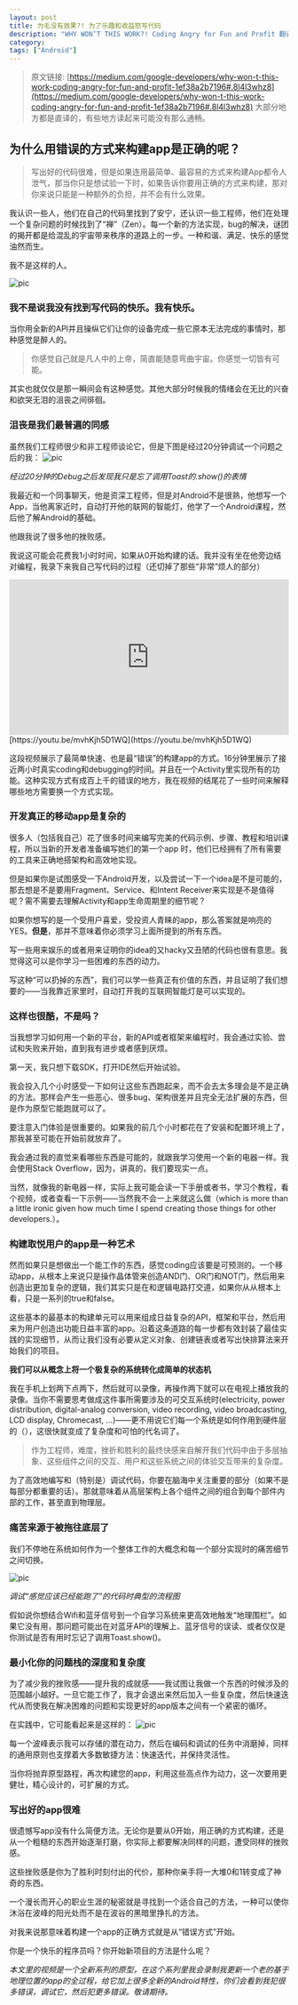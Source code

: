 ```yaml
---
layout: post
title: 为毛没有效果?! 为了乐趣和收益怒写代码
description: "WHY WON’T THIS WORK?! Coding Angry for Fun and Profit 翻译"
category: 
tags: ["Android"]
---
```


 > 原文链接: [https://medium.com/google-developers/why-won-t-this-work-coding-angry-for-fun-and-profit-1ef38a2b7196#.8l4l3whz8](https://medium.com/google-developers/why-won-t-this-work-coding-angry-for-fun-and-profit-1ef38a2b7196#.8l4l3whz8) 大部分地方都是直译的，有些地方读起来可能没有那么通畅。


## 为什么用错误的方式来构建app是正确的呢？

 > 写出好的代码很难，但是如果连用最简单、最容易的方式来构建App都令人泄气，那当你只是想试验一下时，如果告诉你要用正确的方式来构建，那对你来说只能是一种额外的负担，并不会有什么效果。

我认识一些人，他们在自己的代码里找到了安宁，还认识一些工程师，他们在处理一个复杂问题的时候找到了“禅”（Zen）。每一个新的方法实现，bug的解决，谜团的揭开都是给混乱的宇宙带来秩序的道路上的一步。一种和谐、满足、快乐的感觉油然而生。

我不是这样的人。

![pic](https://github.com/junyuecao/private-static/blob/master/20160225a.png?raw=true)

### 我不是说我没有找到写代码的快乐。我有快乐。

当你用全新的API并且操纵它们让你的设备完成一些它原本无法完成的事情时，那种感觉是醉人的。

> 你感觉自己就是凡人中的上帝，简直能随意弯曲宇宙。你感觉一切皆有可能。

其实也就仅仅是那一瞬间会有这种感觉。其他大部分时候我的情绪会在无比的兴奋和欲哭无泪的沮丧之间徘徊。

### 沮丧是我们最普遍的同感

虽然我们工程师很少和非工程师谈论它，但是下图是经过20分钟调试一个问题之后的我：
![pic](https://github.com/junyuecao/private-static/blob/master/20160225b.gif?raw=true)

*经过20分钟的Debug之后发现我只是忘了调用Toast的.show()的表情*

我最近和一个同事聊天，他是资深工程师，但是对Android不是很熟，他想写一个App，当他离家近时，自动打开他的联网的智能灯，他学了一个Android课程，然后他了解Android的基础。

他跟我说了很多他的挫败感。

我说这可能会花费我1小时时间，如果从0开始构建的话。我并没有坐在他旁边结对编程，我录下来我自己写代码的过程（还切掉了那些“非常”烦人的部分）

<iframe width="100%" height="280px" src="https://www.youtube.com/embed/mvhKjh5D1WQ" frameborder="0" allowfullscreen></iframe>
[https://youtu.be/mvhKjh5D1WQ](https://youtu.be/mvhKjh5D1WQ)

这段视频展示了最简单快速、也是最“错误”的构建app的方式。16分钟里展示了接近两小时真实coding和debugging的时间。并且在一个Activity里实现所有的功能。这种实现方式有成百上千的错误的地方，我在视频的结尾花了一些时间来解释哪些地方需要换一个方式实现。

### 开发真正的移动app是复杂的

很多人（包括我自己）花了很多时间来编写完美的代码示例、步骤、教程和培训课程，所以当新的开发者准备编写她们的第一个app 时，他们已经拥有了所有需要的工具来正确地搭架构和高效地实现。

但是如果你是试图感受一下Android开发，以及尝试一下一个idea是不是可能的，那去想是不是要用Fragment、Service、和Intent Receiver来实现是不是值得呢？需不需要去理解Activity和app生命周期里的细节呢？

如果你想写的是一个受用户喜爱，受投资人青睐的app，那么答案就是响亮的YES。**但是**，那并不意味着你必须学习上面所提到的所有东西。

写一些用来娱乐的或者用来证明你的idea的又hacky又丑陋的代码也很有意思。我觉得这可以是你学习一些困难的东西的动力。

写这种“可以扔掉的东西”，我们可以学一些真正有价值的东西，并且证明了我们想要的——当我靠近家里时，自动打开我的互联网智能灯是可以实现的。

### 这样也很酷，不是吗？

当我想学习如何用一个新的平台，新的API或者框架来编程时，我会通过实验、尝试和失败来开始，直到我有进步或者感到厌烦。

第一天，我只想下载SDK，打开IDE然后开始试验。

我会投入几个小时感受一下如何让这些东西跑起来，而不会去太多理会是不是正确的方法。那样会产生一些恶心、很多bug、架构很差并且完全无法扩展的东西，但是作为原型它能跑就可以了。

要注意入门体验是很重要的。如果我的前几个小时都花在了安装和配置环境上了，那我甚至可能在开始前就放弃了。

我会通过我的直觉来看哪些东西是可能的，就跟我学习使用一个新的电器一样。我会使用Stack Overflow，因为，讲真的，我们要现实一点。

当然，就像我的新电器一样，实际上我可能会读一下手册或者书，学习个教程，看个视频，或者查看一下示例——当然我不会一上来就这么做（which is more than a little ironic given how much time I spend creating those things for other developers.）。

### 构建取悦用户的app是一种艺术

然而如果只是想做出一个能工作的东西，感觉coding应该要是可预测的。一个移动app，从根本上来说只是操作晶体管来创造AND门、OR门和NOT门，然后用来创造出更加复杂的逻辑，我们其实只是在和逻辑电路打交道，如果你从从根本上看，只是一系列的true和false。

这些基本的最基本的构建单元可以用来组成日益复杂的API，框架和平台，然后用来为用户创造出功能日益丰富的app。沿着这条道路的每一步都有效封装了最佳实践的实现细节，从而让我们没有必要从定义对象、创建链表或者写出快排算法来开始我们的项目。

**我们可以从概念上将一个极复杂的系统转化成简单的状态机**

我在手机上划两下点两下，然后就可以录像，再操作两下就可以在电视上播放我的录像。当你不需要思考做成这件事所需要涉及的可交互系统时(electricity, power distribution, digital-analog conversion, video recording, video broadcasting, LCD display, Chromecast, …)——更不用说它们每一个系统是如何作用到硬件层的（），这很快就变成了复杂度和可怕的代名词了。

> 作为工程师，难度，挫折和胜利的最终快感来自解开我们代码中由于多层抽象、这些组件之间的交互、用户和这些系统之间的体验交互带来的复杂度。

为了高效地编写和（特别是）调试代码，你要在脑海中关注重要的部分（如果不是每部分都重要的话）。那就意味着从高层架构上各个组件之间的组合到每个部件内部的工作，甚至直到物理层。

### 痛苦来源于被拖往底层了

我们不停地在系统如何作为一个整体工作的大概念和每一个部分实现时的痛苦细节之间切换。

![pic](https://github.com/junyuecao/private-static/blob/master/20160225c.png?raw=true)

*调试“感觉应该已经能跑了”的代码时典型的流程图*

假如说你想结合Wifi和蓝牙信号到一个自学习系统来更高效地触发“地理围栏”。如果它没有用，那问题可能出在对蓝牙API的理解上、蓝牙信号的误读、或者仅仅是你测试是否有用时忘记了调用Toast.show()。

### 最小化你的问题栈的深度和复杂度

为了减少我的挫败感——提升我的成就感——我试图让我做一个东西的时候涉及的范围越小越好。一旦它能工作了，我才会退出来然后加入一些复杂度，然后快速迭代从而使我在解决困难的问题和实现更好的app版本之间有一个紧密的循环。

在实践中，它可能看起来是这样的：
![pic](https://github.com/junyuecao/private-static/blob/master/20160225d.png?raw=true)

每一个波峰表示我可以存储的潜在动力，然后在编码和调试的任务中消磨掉，同样的通用原则也支撑着大多数敏捷方法：快速迭代，并保持灵活性。

当你将抛弃原型路程，再次构建您的app，利用这些高点作为动力，这一次要用更健壮，精心设计的，可扩展的方式。

###  写出好的app很难

很遗憾写app没有什么简便方法。无论你是要从0开始，用正确的方式构建，还是从一个粗糙的东西开始逐渐打磨，你实际上都要解决同样的问题，遭受同样的挫败感。

这些挫败感是你为了胜利时刻付出的代价，那种你亲手将一大堆0和1转变成了神奇的东西。

一个漫长而开心的职业生涯的秘密就是寻找到一个适合自己的方法，一种可以使你沐浴在波峰的阳光处而不是在波谷的黑暗里挣扎的方法。

对我来说那意味着构建一个app的正确方式就是从“错误方式”开始。

你是一个快乐的程序员吗？你开始新项目的方法是什么呢？

*本文里的视频是一个全新系列的原型，在这个系列里我会录制我更新一个老的基于地理位置的app的全过程，给它加上很多全新的Android特性，你们会看到我犯很多错误，调试它，然后犯更多错误。敬请期待。*